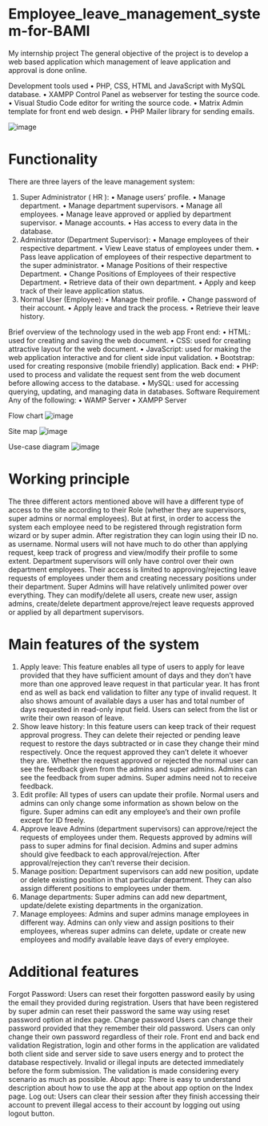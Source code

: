 # Employee_leave_management_system-for-BAMI
My internship project 
The general objective of the project is to develop a web based application which management of leave application and approval is done online.

Development tools used
•	PHP, CSS, HTML and JavaScript with MySQL database.
•	XAMPP Control Panel as webserver for testing the source code.
•	Visual Studio Code editor for writing the source code.
•	Matrix Admin template for front end web design.
•	PHP Mailer library for sending emails.

![image](https://github.com/SaraFedlu/Employee_leave_management_system-for-BAMI/assets/105264543/671a9364-8cd0-4232-9d90-acc2934bc237)

# Functionality
There are three layers of the leave management system:
1.	Super Administrator ( HR ): 
•	Manage users’ profile.
•	Manage department.
•	Manage department supervisors.
•	Manage all employees.
•	Manage leave approved or applied by department supervisor. 
•	Manage accounts.
•	Has access to every data in the database.
2.	Administrator (Department Supervisor):
•	Manage employees of their respective department.
•	View Leave status of employees under them.
•	Pass leave application of employees of their respective department to the super administrator.
•	Manage Positions of their respective Department.
•	Change Positions of Employees of their respective Department.
•	Retrieve data of their own department.
•	Apply and keep track of their leave application status.
3.	Normal User (Employee):
•	Manage their profile.
•	Change password of their account.
•	Apply leave and track the process.
•	Retrieve their leave history.

Brief overview of the technology used in the web app
Front end:
•	HTML: used for creating and saving the web document.
•	CSS: used for creating attractive layout for the web document.
•	JavaScript: used for making the web application interactive and for client side input validation.
•	Bootstrap: used for creating responsive (mobile friendly) application.
Back end:
•	PHP: used to process and validate the request sent from the web document before allowing access to the database.
•	MySQL: used for accessing querying, updating, and managing data in databases.
Software Requirement
Any of the following:
•	WAMP Server
•	XAMPP Server

Flow chart
![image](https://github.com/SaraFedlu/Employee_leave_management_system-for-BAMI/assets/105264543/8ee3407a-0b0f-4a6f-a059-aa56deef1294)

Site map
![image](https://github.com/SaraFedlu/Employee_leave_management_system-for-BAMI/assets/105264543/1879294e-8e8f-41a6-bc1e-b11535d6d31b)

Use-case diagram
![image](https://github.com/SaraFedlu/Employee_leave_management_system-for-BAMI/assets/105264543/d43a5ee6-5568-4273-a1cf-6b0b85c85661)

# Working principle
The three different actors mentioned above will have a different type of access to the site according to their Role (whether they are supervisors, super admins or normal employees).
But at first, in order to access the system each employee need to be registered through registration form wizard or by super admin.
After registration they can login using their ID no. as username. 
Normal users will not have much to do other than applying request, keep track of progress and view/modify their profile to some extent.
Department supervisors will only have control over their own department employees. 
Their access is limited to approving/rejecting leave requests of employees under them and creating necessary positions under their department.
Super Admins will have relatively unlimited power over everything.
They can modify/delete all users, create new user, assign admins, create/delete department approve/reject leave requests approved or applied by all department supervisors.

# Main features of the system
1.	Apply leave:
This feature enables all type of users to apply for leave provided that they have sufficient amount of days and they don’t have more than one approved leave request in that particular year.
 It has front end as well as back end validation to filter any type of invalid request.
 It also shows amount of available days a user has and total number of days requested in read-only input field. Users can select from the list or write their own reason of leave.
2.	Show leave history:
In this feature users can keep track of their request approval progress. They can delete their rejected or pending leave request to restore the days subtracted or in case they change their mind respectively.
Once the request approved they can’t delete it whoever they are. Whether the request approved or rejected the normal user can see the feedback given from the admins and super admins.
Admins can see the feedback from super admins. Super admins need not to receive feedback.
3.	Edit profile:
All types of users can update their profile. Normal users and admins can only change some information as shown below on the figure.
Super admins can edit any employee’s and their own profile except for ID freely.
4.	Approve leave
Admins (department supervisors) can approve/reject the requests of employees under them. Requests approved by admins will pass to super admins for final decision.
Admins and super admins should give feedback to each approval/rejection. After approval/rejection they can’t reverse their decision.
5.	Manage position:
Department supervisors can add new position, update or delete existing position in that particular department. They can also assign different positions to employees under them.
6.	Manage departments:
Super admins can add new department, update/delete existing departments in the organization.
7.	Manage employees:
Admins and super admins manage employees in different way. Admins can only view and assign positions to their employees, whereas super admins can delete, update or create new employees and modify available leave days of every employee. 
# Additional features
Forgot Password: 
Users can reset their forgotten password easily by using the email they provided during registration. Users that have been registered by super admin can reset their password the same way using reset password option at index page.
Change password
Users can change their password provided that they remember their old password. Users can only change their own password regardless of their role.
Front end and back end validation
Registration, login and other forms in the application are validated both client side and server side to save users energy and to protect the database respectively. Invalid or illegal inputs are detected immediately before the form submission. The validation is made considering every scenario as much as possible.
About app:
There is easy to understand description about how to use the app at the about app option on the Index page.
Log out:
Users can clear their session after they finish accessing their account to prevent illegal access to their account by logging out using logout button.
